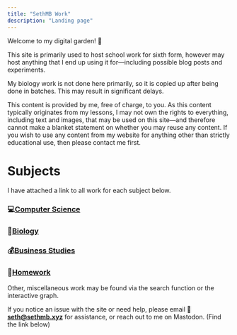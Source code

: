 ```yaml
---
title: "SethMB Work"
description: "Landing page"
---
```


Welcome to my digital garden! 🍓

This site is primarily used to host school work for sixth form, however may host anything that I end up using it for—including possible blog posts and experiments.

My biology work is not done here primarily, so it is copied up after being done in batches. This may result in significant delays.

This content is provided by me, free of charge, to you. As this content typically originates from my lessons, I may not own the rights to everything, including text and images, that may be used on this site—and therefore cannot make a blanket statement on whether you may reuse any content. If you wish to use any content from my website for anything other than strictly educational use, then please contact me first.

# Subjects

I have attached a link to all work for each subject below.

### 💻[Computer Science](/tags/compsci)

### 🦠[Biology](/tags/biology)

### 💰[Business Studies](/tags/business)

### 📕[Homework](/tags/homework)

Other, miscellaneous work may be found via the search function or the interactive graph. 

If you notice an issue with the site or need help, please email 
📌 **seth@sethmb.xyz** for assistance, or reach out to me on Mastodon. (Find the link below)

